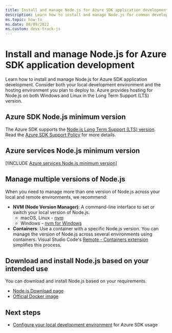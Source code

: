 ```yaml
---
title: Install and manage Node.js for Azure SDK application development
description: Learn how to install and manage Node.js for common development scenarios with Azure, including local and hosting environments.
ms.topic: how-to
ms.date: 08/09/2022
ms.custom: devx-track-js
---
```


# Install and manage Node.js for Azure SDK application development

Learn how to install and manage Node.js for Azure SDK application development. Consider both your local development environment and the hosting environment you plan to deploy to. Azure provides hosting for Node.js on both Windows and Linux in the Long Term Support (LTS) version.

## Azure SDK Node.js minimum version

The Azure SDK supports the [Node.js Long Term Support (LTS) version](https://nodejs.org/en/download/). Read the [Azure SDK Support Policy](https://github.com/Azure/azure-sdk-for-js/blob/main/SUPPORT.md#microsoft-support-policy) for more details.

## Azure services Node.js minimum version

[!INCLUDE [Azure services Node.js minimum version](../includes/nodejs-runtime-for-azure-services.md)]

## Manage multiple versions of Node.js

When you need to manage more than one version of Node.js across your local and remote environments, we recommend:

* **NVM (Node Version Manager)**: A command-line interface to set or switch your local version of Node.js.
    * macOS, Linux - [nvm](https://github.com/creationix/nvm)
    * Windows - [nvm for Windows](https://github.com/marcelklehr/nodist)
* **Containers**: Use a container with a specific Node.js version. You can manage the version of Node.js across several environments using containers. Visual Studio Code's [Remote - Containers extension](https://marketplace.visualstudio.com/items?itemName=ms-vscode-remote.remote-containers) simplifies this process.


## Download and install Node.js based on your intended use

You can download and install Node.js based on your requirements.
 
* [Node.js Download page](https://nodejs.org/en/download/) 
* [Official Docker image](https://hub.docker.com/_/node/)

## Next steps

* [Configure your local development environment](configure-local-development-environment.md) for Azure SDK usage
